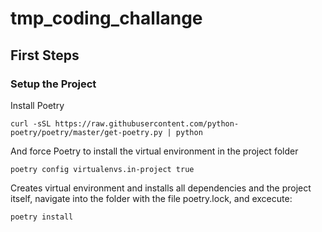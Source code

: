 # tmp_coding_challange

## First Steps

### Setup the Project

Install Poetry

`curl -sSL https://raw.githubusercontent.com/python-poetry/poetry/master/get-poetry.py | python`

And force Poetry to install the virtual environment in the project folder

`poetry config virtualenvs.in-project true`

Creates virtual environment and installs all dependencies and the project itself,
navigate into the folder with the file poetry.lock, and excecute:

`poetry install`